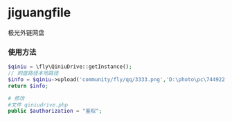 # jiguangfile
极光外链网盘
### 使用方法
```php
$qiniu = \fly\QiniuDrive::getInstance();
// 网盘路径本地路径
$info = $qiniu->upload('community/fly/qq/3333.png','D:\photo\pc\744922.jpg');
return $info;

# 修改
#文件 qiniudrive.php
public $authorization = "鉴权";

```